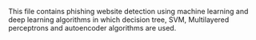 This file contains phishing website detection using machine learning and deep learning algorithms in which decision tree, SVM, Multilayered perceptrons and autoencoder algorithms are used.
